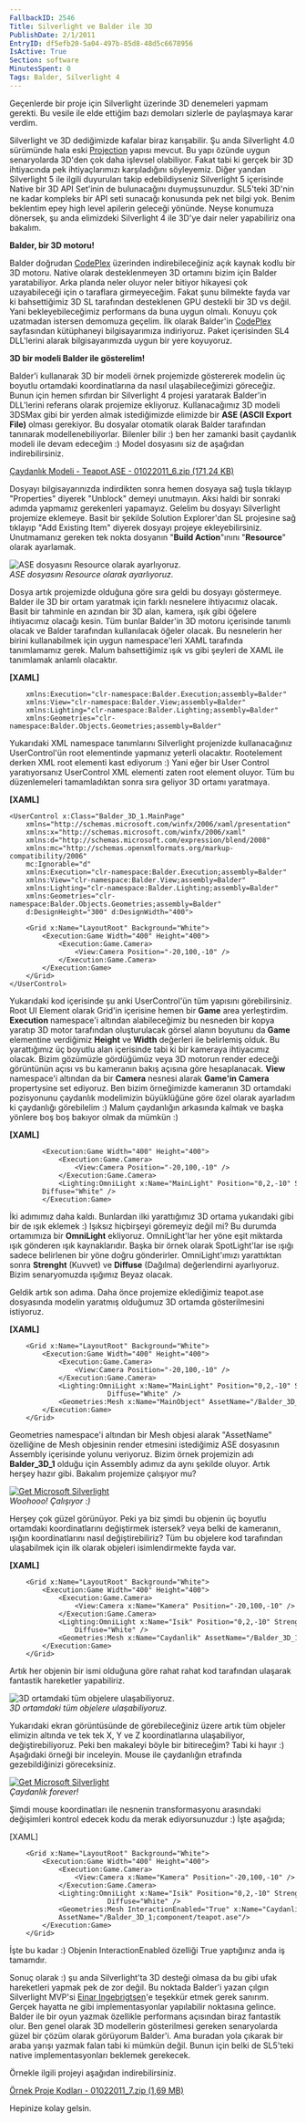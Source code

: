 ```yaml
---
FallbackID: 2546
Title: Silverlight ve Balder ile 3D
PublishDate: 2/1/2011
EntryID: df5efb20-5a04-497b-85d8-48d5c6678956
IsActive: True
Section: software
MinutesSpent: 0
Tags: Balder, Silverlight 4
---
```

Geçenlerde bir proje için Silverlight üzerinde 3D denemeleri yapmam
gerekti. Bu vesile ile elde ettiğim bazı demoları sizlerle de paylaşmaya
karar verdim.

Silverlight ve 3D dediğimizde kafalar biraz karışabilir. Şu anda
Silverlight 4.0 sürümünde hala eski
[Projection](http://daron.yondem.com/tr/post/9392035b-c1c2-4149-b4f7-066fce25dd6b)
yapısı mevcut. Bu yapı özünde uygun senaryolarda 3D'den çok daha
işlevsel olabiliyor. Fakat tabi ki gerçek bir 3D ihtiyacında pek
ihtiyaçlarımızı karşıladığını söyleyemiz. Diğer yandan Silverlight 5 ile
ilgili duyuruları takip edebildiyseniz Silverlight 5 içerisinde Native
bir 3D API Set'inin de bulunacağını duymuşsunuzdur. SL5'teki 3D'nin ne
kadar kompleks bir API seti sunacağı konusunda pek net bilgi yok. Benim
beklentim epey high level apilerin geleceği yönünde. Neyse konumuza
dönersek, şu anda elimizdeki Silverlight 4 ile 3D'ye dair neler
yapabiliriz ona bakalım.

**Balder, bir 3D motoru!**

Balder doğrudan [CodePlex](http://balder.codeplex.com/) üzerinden
indirebileceğiniz açık kaynak kodlu bir 3D motoru. Native olarak
desteklenmeyen 3D ortamını bizim için Balder yaratabiliyor. Arka planda
neler oluyor neler bitiyor hikayesi çok uzayabileceği için o taraflara
girmeyeceğim. Fakat şunu bilmekte fayda var ki bahsettiğimiz 3D SL
tarafından desteklenen GPU destekli bir 3D vs değil. Yani
bekleyebileceğimiz performans da buna uygun olmalı. Konuyu çok uzatmadan
istersen demomuza geçelim. İlk olarak Balder'in
[CodePlex](http://balder.codeplex.com/releases/53579/download/155685)
sayfasından kütüphaneyi bilgisayarımıza indiriyoruz. Paket içerisinden
SL4 DLL'lerini alarak bilgisayarımızda uygun bir yere koyuyoruz.

**3D bir modeli Balder ile gösterelim!**

Balder'i kullanarak 3D bir modeli örnek projemizde göstererek modelin üç
boyutlu ortamdaki koordinatlarına da nasıl ulaşabileceğimizi göreceğiz.
Bunun için hemen sıfırdan bir Silverlight 4 projesi yaratarak Balder'in
DLL'lerini referans olarak projemize ekliyoruz. Kullanacağımız 3D modeli
3DSMax gibi bir yerden almak istediğimizde elimizde bir **ASE (ASCII
Export File)** olması gerekiyor. Bu dosyalar otomatik olarak Balder
tarafından tanınarak modellenebiliyorlar. Bilenler bilir :) ben her
zamanki basit çaydanlık modeli ile devam edeceğim :) Model dosyasını siz
de aşağıdan indirebilirsiniz.

[Çaydanlık Modeli - Teapot.ASE - 01022011\_6.zip (171,24
KB)](http://cdn.daron.yondem.com/assets/2546/01022011_6.zip)

Dosyayı bilgisayarınızda indirdikten sonra hemen dosyaya sağ tuşla
tıklayıp "Properties" diyerek "Unblock" demeyi unutmayın. Aksi haldi bir
sonraki adımda yapmamız gerekenleri yapamayız. Gelelim bu dosyayı
Silverlight projemize eklemeye. Basit bir şekilde Solution Explorer'dan
SL projesine sağ tıklayıp "Add Existing Item" diyerek dosyayı projeye
ekleyebilirsiniz. Unutmamanız gereken tek nokta dosyanın "**Build
Action**"ınını "**Resource**" olarak ayarlamak.

![ASE dosyasını Resource olarak
ayarlıyoruz.](http://cdn.daron.yondem.com/assets/2546/01022011_5.png)\
*ASE dosyasını Resource olarak ayarlıyoruz.*

Dosya artık projemizde olduğuna göre sıra geldi bu dosyayı göstermeye.
Balder ile 3D bir ortam yaratmak için farklı nesnelere ihtiyacımız
olacak. Basit bir tahminle en azından bir 3D alan, kamera, ışık gibi
öğelere ihtiyacımız olacağı kesin. Tüm bunlar Balder'in 3D motoru
içerisinde tanımlı olacak ve Balder tarafından kullanılacak öğeler
olacak. Bu nesnelerin her birini kullanabilmek için uygun namespace'leri
XAML tarafında tanımlamamız gerek. Malum bahsettiğimiz ışık vs gibi
şeyleri de XAML ile tanımlamak anlamlı olacaktır.

**[XAML]**

``` {style="font-family: Consolas; font-size: 13; color: black; background: white;"}
    xmlns:Execution="clr-namespace:Balder.Execution;assembly=Balder" 
    xmlns:View="clr-namespace:Balder.View;assembly=Balder"
    xmlns:Lighting="clr-namespace:Balder.Lighting;assembly=Balder"
    xmlns:Geometries="clr-namespace:Balder.Objects.Geometries;assembly=Balder"
```

Yukarıdaki XML namespace tanımlarını Silverlight projenizde
kullanacağınız UserControl'ün root elementinde yapmanız yeterli
olacaktır. Rootelement derken XML root elementi kast ediyorum :) Yani
eğer bir User Control yaratıyorsanız UserControl XML elementi zaten root
element oluyor. Tüm bu düzenlemeleri tamamladıktan sonra sıra geliyor 3D
ortamı yaratmaya.

**[XAML]**

``` {style="font-family: Consolas; font-size: 13; color: black; background: white;"}
<UserControl x:Class="Balder_3D_1.MainPage"
    xmlns="http://schemas.microsoft.com/winfx/2006/xaml/presentation"
    xmlns:x="http://schemas.microsoft.com/winfx/2006/xaml"
    xmlns:d="http://schemas.microsoft.com/expression/blend/2008"
    xmlns:mc="http://schemas.openxmlformats.org/markup-compatibility/2006"
    mc:Ignorable="d"
    xmlns:Execution="clr-namespace:Balder.Execution;assembly=Balder" 
    xmlns:View="clr-namespace:Balder.View;assembly=Balder"
    xmlns:Lighting="clr-namespace:Balder.Lighting;assembly=Balder"
    xmlns:Geometries="clr-namespace:Balder.Objects.Geometries;assembly=Balder"
    d:DesignHeight="300" d:DesignWidth="400">
 
    <Grid x:Name="LayoutRoot" Background="White">
        <Execution:Game Width="400" Height="400">
            <Execution:Game.Camera>
                <View:Camera Position="-20,100,-10" />
            </Execution:Game.Camera>
        </Execution:Game>
    </Grid>
</UserControl>
```

Yukarıdaki kod içerisinde şu anki UserControl'ün tüm yapısını
görebilirsiniz. Root UI Element olarak Grid'in içerisine hemen bir
**Game** area yerleştirdim. **Execution** namespace'i altından
alabileceğimiz bu nesneden bir kopya yaratıp 3D motor tarafından
oluşturulacak görsel alanın boyutunu da **Game** elementine verdiğimiz
**Height** ve **Width** değerleri ile belirlemiş olduk. Bu yarattığımız
üç boyutlu alan içerisinde tabi ki bir kameraya ihtiyacımız olacak.
Bizim gözümüzle gördüğümüz veya 3D motorun render edeceği görüntünün
açısı vs bu kameranın bakış açısına göre hesaplanacak. **View**
namespace'i altından da bir **Camera** nesnesi alarak **Game'in**
**Camera** propertysine set ediyoruz. Ben bizim örneğimizde kameranın 3D
ortamdaki pozisyonunu çaydanlık modelimizin büyüklüğüne göre özel olarak
ayarladım ki çaydanlığı görebilelim :) Malum çaydanlığın arkasında
kalmak ve başka yönlere boş boş bakıyor olmak da mümkün :)

**[XAML]**

``` {style="font-family: Consolas; font-size: 13; color: black; background: white;"}
        <Execution:Game Width="400" Height="400">
            <Execution:Game.Camera>
                <View:Camera Position="-20,100,-10" />
            </Execution:Game.Camera>
            <Lighting:OmniLight x:Name="MainLight" Position="0,2,-10" Strength="0.5" 
        Diffuse="White" />
        </Execution:Game>
```

İki adımımız daha kaldı. Bunlardan ilki yarattığımız 3D ortama
yukarıdaki gibi bir de ışık eklemek :) Işıksız hiçbirşeyi göremeyiz
değil mi? Bu durumda ortamımıza bir **OmniLight** ekliyoruz.
OmniLight'lar her yöne eşit miktarda ışık gönderen ışık kaynaklarıdır.
Başka bir örnek olarak SpotLight'lar ise ışığı sadece belirlenen bir
yöne doğru gönderirler. OmniLight'ımızı yarattıktan sonra **Strenght**
(Kuvvet) ve **Diffuse** (Dağılma) değerlendirni ayarlıyoruz. Bizim
senaryomuzda ışığımız Beyaz olacak.

Geldik artık son adıma. Daha önce projemize eklediğimiz teapot.ase
dosyasında modelin yaratmış olduğumuz 3D ortamda gösterilmesini
istiyoruz.

**[XAML]**

``` {style="font-family: Consolas; font-size: 13; color: black; background: white;"}
    <Grid x:Name="LayoutRoot" Background="White">
        <Execution:Game Width="400" Height="400">
            <Execution:Game.Camera>
                <View:Camera Position="-20,100,-10" />
            </Execution:Game.Camera>
            <Lighting:OmniLight x:Name="MainLight" Position="0,2,-10" Strength="0.5" 
                        Diffuse="White" />
            <Geometries:Mesh x:Name="MainObject" AssetName="/Balder_3D_1;component/teapot.ase"/>
        </Execution:Game>
    </Grid>
```

Geometries namespace'i altından bir Mesh objesi alarak "AssetName"
özelliğine de Mesh objesinin render etmesini istediğimiz ASE dosyasının
Assembly içerisinde yolunu veriyoruz. Bizim örnek projemizin adı
**Balder\_3D\_1** olduğu için Assembly adımız da aynı şekilde oluyor.
Artık herşey hazır gibi. Bakalım projemize çalışıyor mu?

[![Get Microsoft
Silverlight](http://go.microsoft.com/fwlink/?LinkId=161376)](http://go.microsoft.com/fwlink/?LinkID=149156&v=4.0.50826.0)\
*Woohooo! Çalışıyor :)*

Herşey çok güzel görünüyor. Peki ya biz şimdi bu objenin üç boyutlu
ortamdaki koordinatlarını değiştirmek istersek? veya belki de kameranın,
ışığın koordinatlarını nasıl değiştirebiliriz? Tüm bu objelere kod
tarafından ulaşabilmek için ilk olarak objeleri isimlendirmekte fayda
var.

**[XAML]**

``` {style="font-family: Consolas; font-size: 13; color: black; background: white;"}
    <Grid x:Name="LayoutRoot" Background="White">
        <Execution:Game Width="400" Height="400">
            <Execution:Game.Camera>
                <View:Camera x:Name="Kamera" Position="-20,100,-10" />
            </Execution:Game.Camera>
            <Lighting:OmniLight x:Name="Isik" Position="0,2,-10" Strength="0.5" 
                Diffuse="White" />
            <Geometries:Mesh x:Name="Caydanlik" AssetName="/Balder_3D_1;component/teapot.ase"/>
        </Execution:Game>
    </Grid>
```

Artık her objenin bir ismi olduğuna göre rahat rahat kod tarafından
ulaşarak fantastik hareketler yapabiliriz.

![3D ortamdaki tüm objelere
ulaşabiliyoruz.](http://cdn.daron.yondem.com/assets/2546/01022011_3.png)\
*3D ortamdaki tüm objelere ulaşabiliyoruz.*

Yukarıdaki ekran görüntüsünde de görebileceğiniz üzere artık tüm objeler
elimizin altında ve tek tek X, Y ve Z koordinatlarına ulaşabiliyor,
değiştirebiliyoruz. Peki ben makaleyi böyle bir bitireceğim? Tabi ki
hayır :) Aşağıdaki örneği bir inceleyin. Mouse ile çaydanlığın etrafında
gezebildiğinizi göreceksiniz.

[![Get Microsoft
Silverlight](http://go.microsoft.com/fwlink/?LinkId=161376)](http://go.microsoft.com/fwlink/?LinkID=149156&v=4.0.50826.0)\
*Çaydanlık forever!*

Şimdi mouse koordinatları ile nesnenin transformasyonu arasındaki
değişimleri kontrol edecek kodu da merak ediyorsunuzdur :) İşte aşağıda;

[XAML]

``` {style="font-family: Consolas; font-size: 13; color: black; background: white;"}
    <Grid x:Name="LayoutRoot" Background="White">
        <Execution:Game Width="400" Height="400">
            <Execution:Game.Camera>
                <View:Camera x:Name="Kamera" Position="-20,100,-10" />
            </Execution:Game.Camera>
            <Lighting:OmniLight x:Name="Isik" Position="0,2,-10" Strength="0.5" 
                        Diffuse="White" />
            <Geometries:Mesh InteractionEnabled="True" x:Name="Caydanlik" 
            AssetName="/Balder_3D_1;component/teapot.ase"/>
        </Execution:Game>
    </Grid>
```

İşte bu kadar :) Objenin InteractionEnabled özelliği True yaptığınız
anda iş tamamdır.

Sonuç olarak :) şu anda Silverlight'ta 3D desteği olmasa da bu gibi ufak
hareketleri yapmak pek de zor değil. Bu noktada Balder'i yazan çılgın
Silverlight MVP'si [Einar Ingebrigtsen](http://www.ingebrigtsen.info/)'e
teşekkür etmek gerek sanırım. Gerçek hayatta ne gibi implementasyonlar
yapılabilir noktasına gelince. Balder ile bir oyun yazmak özellikle
performans açısından biraz fantastik olur. Ben genel olarak 3D
modellerin gösterilmesi gereken senaryolarda güzel bir çözüm olarak
görüyorum Balder'i. Ama buradan yola çıkarak bir araba yarışı yazmak
falan tabi ki mümkün değil. Bunun için belki de SL5'teki native
implementasyonları beklemek gerekecek.

Örnekle ilgili projeyi aşağıdan indirebilirsiniz.

[Örnek Proje Kodları - 01022011\_7.zip (1,69
MB)](http://cdn.daron.yondem.com/assets/2546/01022011_7.zip)

Hepinize kolay gelsin.


